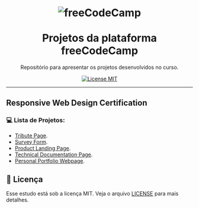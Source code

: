 <h1 align="center">
<br>
  <img src="https://upload.wikimedia.org/wikipedia/commons/3/39/FreeCodeCamp_logo.png" alt="freeCodeCamp" >
<br>
<br>
Projetos da plataforma freeCodeCamp
</h1>

<p align="center">Repositório para apresentar os projetos desenvolvidos no curso.</p>

<p align="center">
  <a href="https://opensource.org/licenses/MIT">
    <img src="https://img.shields.io/badge/License-MIT-blue.svg" alt="License MIT">
  </a>
</p>

<hr />

## Responsive Web Design Certification

### :computer: Lista de Projetos:
- [Tribute Page](https://github.com/martins-rafael/freeCodeCamp/tree/master/Responsive%20Web%20Design%20Projects/Tribute%20Page).
- [Survey Form](https://github.com/martins-rafael/freeCodeCamp/tree/master/Responsive%20Web%20Design%20Projects/Survey%20form).
- [Product Landing Page](https://github.com/martins-rafael/freeCodeCamp/tree/master/Responsive%20Web%20Design%20Projects/Product%20Landing%20Page).
- [Technical Documentation Page](https://github.com/martins-rafael/freeCodeCamp/tree/master/Responsive%20Web%20Design%20Projects/Technical%20Documentation%20Page).
- [Personal Portfolio Webpage](https://github.com/martins-rafael/freeCodeCamp/tree/master/Responsive%20Web%20Design%20Projects/Personal%20Portfolio%20Webpage).

## :memo: Licença

Esse estudo está sob a licença MIT. Veja o arquivo [LICENSE](/LICENSE) para mais detalhes.